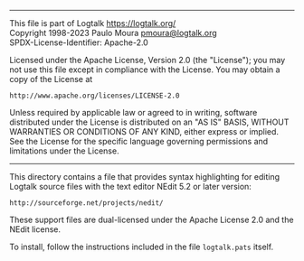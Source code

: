 ________________________________________________________________________

This file is part of Logtalk <https://logtalk.org/>  
Copyright 1998-2023 Paulo Moura <pmoura@logtalk.org>  
SPDX-License-Identifier: Apache-2.0

Licensed under the Apache License, Version 2.0 (the "License");
you may not use this file except in compliance with the License.
You may obtain a copy of the License at

    http://www.apache.org/licenses/LICENSE-2.0

Unless required by applicable law or agreed to in writing, software
distributed under the License is distributed on an "AS IS" BASIS,
WITHOUT WARRANTIES OR CONDITIONS OF ANY KIND, either express or implied.
See the License for the specific language governing permissions and
limitations under the License.
________________________________________________________________________


This directory contains a file that provides syntax highlighting for
editing Logtalk source files with the text editor NEdit 5.2 or later
version:

	http://sourceforge.net/projects/nedit/

These support files are dual-licensed under the Apache License 2.0 and the
NEdit license.

To install, follow the instructions included in the file `logtalk.pats` 
itself.
